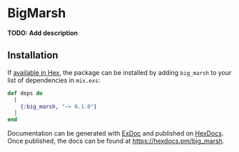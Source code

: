 # BigMarsh

**TODO: Add description**

## Installation

If [available in Hex](https://hex.pm/docs/publish), the package can be installed
by adding `big_marsh` to your list of dependencies in `mix.exs`:

```elixir
def deps do
  [
    {:big_marsh, "~> 0.1.0"}
  ]
end
```

Documentation can be generated with [ExDoc](https://github.com/elixir-lang/ex_doc)
and published on [HexDocs](https://hexdocs.pm). Once published, the docs can
be found at <https://hexdocs.pm/big_marsh>.

